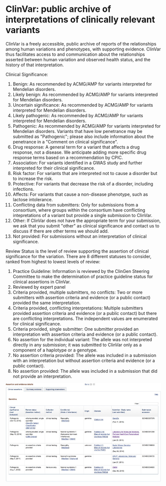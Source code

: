# ClinVar: public archive of interpretations of clinically relevant variants
ClinVar is a freely accessible, public archive of reports of the relationships among human variations and phenotypes, with supporting evidence. ClinVar thus facilitates access to and communication about the relationships asserted between human variation and observed health status, and the history of that interpretation.

Clinical Significance:
1. Benign: As recommended by ACMG/AMP for variants interpreted for Mendelian disorders.
2. Likely benign: As recommended by ACMG/AMP for variants interpreted for Mendelian disorders.
3. Uncertain significance: As recommended by ACMG/AMP for variants interpreted for Mendelian disorders.
4. Likely pathogenic: As recommended by ACMG/AMP for variants interpreted for Mendelian disorders.
5. Pathogenic: As recommended by ACMG/AMP for variants interpreted for Mendelian disorders. Variants that have low penetrance may be submitted as "Pathogenic"; please also include information about the penetrance in a "Comment on clinical significance".
6. Drug response: A general term for a variant that affects a drug response, not a disease. We anticipate adding more specific drug response terms based on a recommendation by CPIC.
7. Association: For variants identified in a GWAS study and further interpreted for their clinical significance.
8. Risk factor: For variants that are interpreted not to cause a disorder but to increase the risk.
9. Protective: For variants that decrease the risk of a disorder, including infections.
10. Affects: For variants that cause a non-disease phenotype, such as lactose intolerance.
11. Conflicting data from submitters: Only for submissions from a consortium, where groups within the consortium have conflicting intepretations of a variant but provide a single submission to ClinVar.
12. Other: If ClinVar does not have the appropriate term for your submission, we ask that you submit "other" as clinical significance and contact us to discuss if there are other terms we should add.
13. Not provided: For submissions without an interpretation of clinical significance.

Review Status is the level of review supporting the assertion of clinical significance for the variation. There are 8 different statuses to consider, ranked from highest to lowest levels of review:
1. Practice Guideline: Information is reviewed by the ClinGen Steering Committee to make the determination of practice guideline status for clinical assertions in ClinVar.
2. Reviewed by expert panel
3. Criteria provided, multiple submitters, no conflicts: Two or more submitters with assertion criteria and evidence (or a public contact) provided the same interpretation.
4. Criteria provided, conflicting interpretations: Multiple submitters provided assertion criteria and evidence (or a public contact) but there are conflicting interpretations. The independent values are enumerated for clinical significance.
5. Criteria provided, single submitter: One submitter provided an interpretation with assertion criteria and evidence (or a public contact).
6. No assertion for the individual variant: The allele was not interpreted directly in any submission; it was submitted to ClinVar only as a component of a haplotype or a genotype.
7. No assertion criteria provided: The allele was included in a submission with an interpretation but without assertion criteria and evidence (or a public contact).
8. No assertion provided: The allele was included in a submission that did not provide an interpretation.

![Screenshot](clinvar_screenshot_1.png)
<br />
 